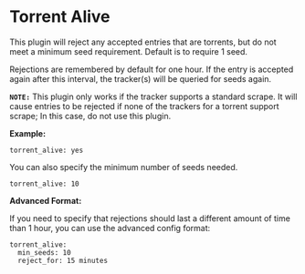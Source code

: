 # Torrent Alive

This plugin will reject any accepted entries that are torrents, but do not meet a minimum seed requirement. Default is to require 1 seed.

Rejections are remembered by default for one hour. If the entry is accepted again after this interval, the tracker(s) will be queried for seeds again.

**`NOTE:`** This plugin only works if the tracker supports a standard scrape. It will cause entries to be rejected if none of the trackers for a torrent support scrape; In this case, do not use this plugin.

**Example:**
```
torrent_alive: yes
```

You can also specify the minimum number of seeds needed.
```
torrent_alive: 10
```

**Advanced Format:**

If you need to specify that rejections should last a different amount of time than 1 hour, you can use the advanced config format:
```
torrent_alive:
  min_seeds: 10
  reject_for: 15 minutes
```